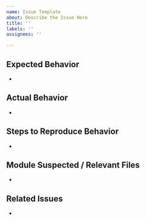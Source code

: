 ```yaml
---
name: Issue Template
about: Describe the Issue Here
title: ''
labels: ''
assignees: ''

---
```


## Expected Behavior
- 

## Actual Behavior
- 

## Steps to Reproduce Behavior 
- 

## Module Suspected / Relevant Files 
- 

## Related Issues 
-
